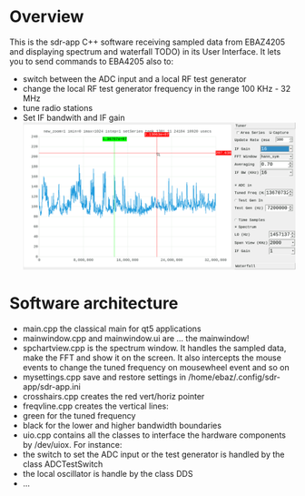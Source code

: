 # Overview

This is the sdr-app C++ software receiving sampled data from EBAZ4205 and displaying spectrum and waterfall TODO) in its User Interface.
It lets you to send commands to EBA4205 also to:
  * switch between the ADC input and a local RF test generator  
  * change the local RF test generator frequency in the range 100 KHz - 32 MHz
  * tune radio stations 
  * Set IF bandwith and IF gain  
  ![](../../docs/spectrum-0-32M-radio13670K.png)

# Software architecture
* main.cpp the classical main for qt5 applications
* mainwindow.cpp and mainwindow.ui are ... the mainwindow!
* spchartview.cpp is the spectrum window. It handles the sampled data, make the FFT and show it on the screen. It also intercepts the mouse events to change the tuned frequency on mousewheel event and so on
* mysettings.cpp save and restore settings in /home/ebaz/.config/sdr-app/sdr-app.ini
* crosshairs.cpp creates the red vert/horiz pointer
* freqvline.cpp creates the vertical lines:
 * green for the tuned frequency
 * black for the lower and higher bandwidth boundaries
* uio.cpp contains all the classes to interface the hardware components by /dev/uiox. For instance:
 * the switch to set the ADC input or the test generator is handled by the class ADCTestSwitch
 * the local oscillator is handle by the class DDS
 * ...

